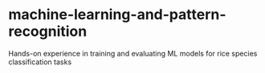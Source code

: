# machine-learning-and-pattern-recognition
 Hands-on experience in training and evaluating ML models for rice species classification tasks
